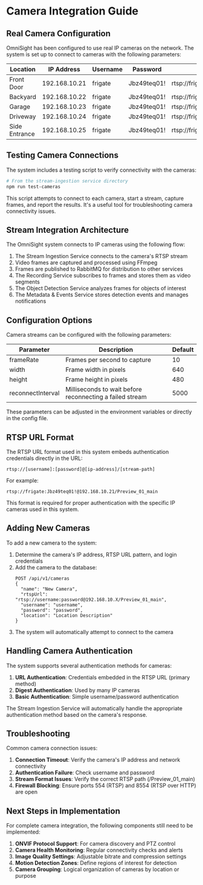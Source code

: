 # Camera Integration Guide

## Real Camera Configuration

OmniSight has been configured to use real IP cameras on the network. The system is set up to connect to cameras with the following parameters:

| Location | IP Address | Username | Password | RTSP URL |
|----------|------------|----------|----------|----------|
| Front Door | 192.168.10.21 | frigate | Jbz49teq01! | rtsp://frigate:Jbz49teq01!@192.168.10.21/Preview_01_main |
| Backyard | 192.168.10.22 | frigate | Jbz49teq01! | rtsp://frigate:Jbz49teq01!@192.168.10.22/Preview_01_main |
| Garage | 192.168.10.23 | frigate | Jbz49teq01! | rtsp://frigate:Jbz49teq01!@192.168.10.23/Preview_01_main |
| Driveway | 192.168.10.24 | frigate | Jbz49teq01! | rtsp://frigate:Jbz49teq01!@192.168.10.24/Preview_01_main |
| Side Entrance | 192.168.10.25 | frigate | Jbz49teq01! | rtsp://frigate:Jbz49teq01!@192.168.10.25/Preview_01_main |

## Testing Camera Connections

The system includes a testing script to verify connectivity with the cameras:

```bash
# From the stream-ingestion service directory
npm run test-cameras
```

This script attempts to connect to each camera, start a stream, capture frames, and report the results. It's a useful tool for troubleshooting camera connectivity issues.

## Stream Integration Architecture

The OmniSight system connects to IP cameras using the following flow:

1. The Stream Ingestion Service connects to the camera's RTSP stream
2. Video frames are captured and processed using FFmpeg
3. Frames are published to RabbitMQ for distribution to other services
4. The Recording Service subscribes to frames and stores them as video segments
5. The Object Detection Service analyzes frames for objects of interest
6. The Metadata & Events Service stores detection events and manages notifications

## Configuration Options

Camera streams can be configured with the following parameters:

| Parameter | Description | Default |
|-----------|-------------|---------|
| frameRate | Frames per second to capture | 10 |
| width | Frame width in pixels | 640 |
| height | Frame height in pixels | 480 |
| reconnectInterval | Milliseconds to wait before reconnecting a failed stream | 5000 |

These parameters can be adjusted in the environment variables or directly in the config file.

## RTSP URL Format

The RTSP URL format used in this system embeds authentication credentials directly in the URL:

```
rtsp://[username]:[password]@[ip-address]/[stream-path]
```

For example:
```
rtsp://frigate:Jbz49teq01!@192.168.10.21/Preview_01_main
```

This format is required for proper authentication with the specific IP cameras used in this system.

## Adding New Cameras

To add a new camera to the system:

1. Determine the camera's IP address, RTSP URL pattern, and login credentials
2. Add the camera to the database:
   ```
   POST /api/v1/cameras
   {
     "name": "New Camera",
     "rtspUrl": "rtsp://username:password@192.168.10.X/Preview_01_main",
     "username": "username",
     "password": "password",
     "location": "Location Description"
   }
   ```
3. The system will automatically attempt to connect to the camera

## Handling Camera Authentication

The system supports several authentication methods for cameras:

1. **URL Authentication**: Credentials embedded in the RTSP URL (primary method)
2. **Digest Authentication**: Used by many IP cameras
3. **Basic Authentication**: Simple username/password authentication

The Stream Ingestion Service will automatically handle the appropriate authentication method based on the camera's response.

## Troubleshooting

Common camera connection issues:

1. **Connection Timeout**: Verify the camera's IP address and network connectivity
2. **Authentication Failure**: Check username and password
3. **Stream Format Issues**: Verify the correct RTSP path (/Preview_01_main)
4. **Firewall Blocking**: Ensure ports 554 (RTSP) and 8554 (RTSP over HTTP) are open

## Next Steps in Implementation

For complete camera integration, the following components still need to be implemented:

1. **ONVIF Protocol Support**: For camera discovery and PTZ control
2. **Camera Health Monitoring**: Regular connectivity checks and alerts
3. **Image Quality Settings**: Adjustable bitrate and compression settings
4. **Motion Detection Zones**: Define regions of interest for detection
5. **Camera Grouping**: Logical organization of cameras by location or purpose